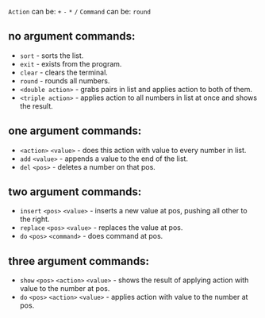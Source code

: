 `Action` can be: `+` `-` `*` `/`
`Command` can be: `round`

## no argument commands:
- `sort` - sorts the list.
- `exit` - exists from the program.
- `clear` - clears the terminal.
- `round` - rounds all numbers.
- `<double action>` - grabs pairs in list and applies action to both of them.
- `<triple action>` - applies action to all numbers in list at once and shows the result.

## one argument commands:
- `<action>` `<value>` - does this action with value to every number in list.
- `add` `<value>` - appends a value to the end of the list.
- `del` `<pos>` - deletes a number on that pos.

## two argument commands:
- `insert` `<pos>` `<value>` - inserts a new value at pos, pushing all other to the right.
- `replace` `<pos>` `<value>` - replaces the value at pos.
- `do` `<pos>` `<command>` - does command at pos.

## three argument commands:
- `show` `<pos>` `<action>` `<value>` - shows the result of applying action with value to the number at pos.
- `do` `<pos>` `<action>` `<value>` - applies action with value to the number at pos.
